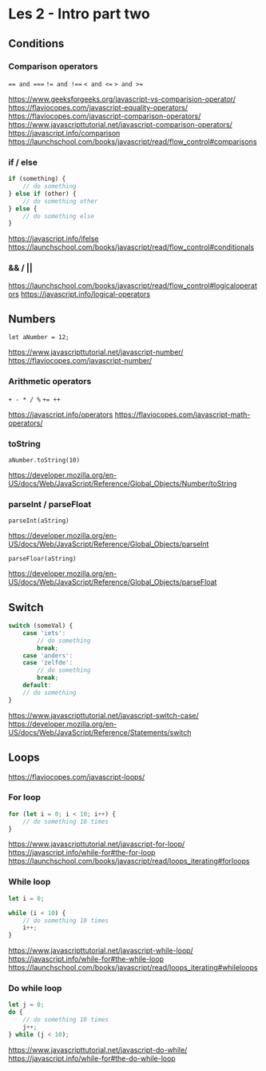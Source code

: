 # Les 2 - Intro part two

## Conditions

### Comparison operators

`== and ===`
`!= and !==`
`< and <=`
`> and >=`

https://www.geeksforgeeks.org/javascript-vs-comparision-operator/
https://flaviocopes.com/javascript-equality-operators/
https://flaviocopes.com/javascript-comparison-operators/
https://www.javascripttutorial.net/javascript-comparison-operators/
https://javascript.info/comparison
https://launchschool.com/books/javascript/read/flow_control#comparisons

### if / else

```javascript
if (something) {
    // do something
} else if (other) {
    // do something other
} else {
    // do something else
}
```

https://javascript.info/ifelse
https://launchschool.com/books/javascript/read/flow_control#conditionals

### && / ||

https://launchschool.com/books/javascript/read/flow_control#logicaloperators
https://javascript.info/logical-operators

## Numbers

`let aNumber = 12;`

https://www.javascripttutorial.net/javascript-number/
https://flaviocopes.com/javascript-number/

### Arithmetic operators

`+ - * / %`
`+= ++`

https://javascript.info/operators
https://flaviocopes.com/javascript-math-operators/

### toString

`aNumber.toString(10)`

https://developer.mozilla.org/en-US/docs/Web/JavaScript/Reference/Global_Objects/Number/toString

### parseInt / parseFloat

`parseInt(aString)`

https://developer.mozilla.org/en-US/docs/Web/JavaScript/Reference/Global_Objects/parseInt

`parseFloar(aString)`

https://developer.mozilla.org/en-US/docs/Web/JavaScript/Reference/Global_Objects/parseFloat

## Switch

```javascript
switch (someVal) {
    case 'iets':
        // do something
        break;
    case 'anders':
    case 'zelfde':
        // do something
        break;
    default:
    // do something
}
```

https://www.javascripttutorial.net/javascript-switch-case/
https://developer.mozilla.org/en-US/docs/Web/JavaScript/Reference/Statements/switch

## Loops

https://flaviocopes.com/javascript-loops/

### For loop

```javascript
for (let i = 0; i < 10; i++) {
    // do something 10 times
}
```

https://www.javascripttutorial.net/javascript-for-loop/
https://javascript.info/while-for#the-for-loop
https://launchschool.com/books/javascript/read/loops_iterating#forloops

### While loop

```javascript
let i = 0;

while (i < 10) {
    // do something 10 times
    i++;
}
```

https://www.javascripttutorial.net/javascript-while-loop/
https://javascript.info/while-for#the-while-loop
https://launchschool.com/books/javascript/read/loops_iterating#whileloops

### Do while loop

```javascript
let j = 0;
do {
    // do something 10 times
    j++;
} while (j < 10);
```

https://www.javascripttutorial.net/javascript-do-while/
https://javascript.info/while-for#the-do-while-loop
